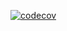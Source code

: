 

[![codecov](https://codecov.io/gh/Zelmoron/PrograMentor/branch/main/graph/badge.svg)](https://codecov.io/gh/Zelmoron/PrograMentor)

